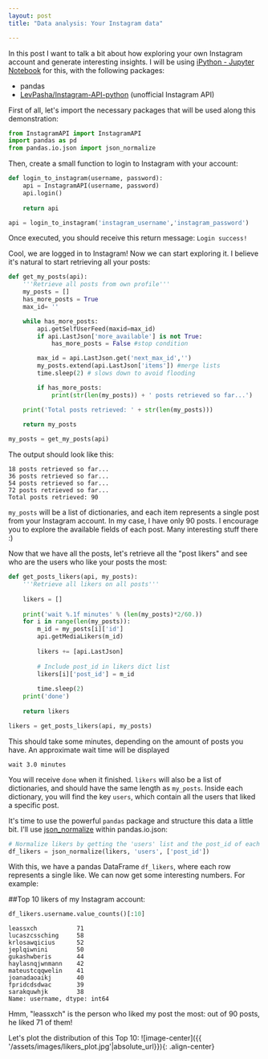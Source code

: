 ```yaml
---
layout: post
title: "Data analysis: Your Instagram data"

---
```


In this post I want to talk a bit about how exploring your own Instagram account and generate interesting insights.
I will be using [iPython - Jupyter Notebook](https://jupyter.org/) for this, with the following packages:
- pandas
- [LevPasha/Instagram-API-python](https://github.com/LevPasha/Instagram-API-python) (unofficial Instagram API)


First of all, let's import the necessary packages that will be used along this demonstration:

```python
from InstagramAPI import InstagramAPI
import pandas as pd
from pandas.io.json import json_normalize
```

Then, create a small function to login to Instagram with your account:

```python
def login_to_instagram(username, password):
    api = InstagramAPI(username, password)
    api.login()
    
    return api

api = login_to_instagram('instagram_username','instagram_password')
```
Once executed, you should receive this return message: `Login success!`

Cool, we are logged in to Instagram! 
Now we can start exploring it. I believe it's natural to start retrieving all your posts:
```python
def get_my_posts(api):
    '''Retrieve all posts from own profile'''
    my_posts = []
    has_more_posts = True
    max_id= ''

    while has_more_posts:
        api.getSelfUserFeed(maxid=max_id)
        if api.LastJson['more_available'] is not True:
            has_more_posts = False #stop condition

        max_id = api.LastJson.get('next_max_id','')
        my_posts.extend(api.LastJson['items']) #merge lists
        time.sleep(2) # slows down to avoid flooding

        if has_more_posts:
            print(str(len(my_posts)) + ' posts retrieved so far...')

    print('Total posts retrieved: ' + str(len(my_posts)))
    
    return my_posts

my_posts = get_my_posts(api)
```
The output should look like this:
```
18 posts retrieved so far...
36 posts retrieved so far...
54 posts retrieved so far...
72 posts retrieved so far...
Total posts retrieved: 90
```
`my_posts` will be a list of dictionaries, and each item represents a single post from your Instagram account. In my case, I have only 90 posts. 
I encourage you to explore the available fields of each post. Many interesting stuff there :)

Now that we have all the posts, let's retrieve all the "post likers" and see who are the users who like your posts the most:
```python
def get_posts_likers(api, my_posts):
    '''Retrieve all likers on all posts'''
    
    likers = []
    
    print('wait %.1f minutes' % (len(my_posts)*2/60.))
    for i in range(len(my_posts)):
        m_id = my_posts[i]['id']
        api.getMediaLikers(m_id)
        
        likers += [api.LastJson]
        
        # Include post_id in likers dict list
        likers[i]['post_id'] = m_id
        
        time.sleep(2)
    print('done')
    
    return likers

likers = get_posts_likers(api, my_posts)  
```
This should take some minutes, depending on the amount of posts you have. An approximate wait time will be displayed
```
wait 3.0 minutes
``` 
You will receive `done` when it finished. 
`likers` will also be a list of dictionaries, and should have the same length as `my_posts`. Inside each dictionary, you will find the key `users`, which contain all the users that liked a specific post.

It's time to use the powerful `pandas` package and structure this data a little bit. I'll use [json_normalize](https://pandas.pydata.org/pandas-docs/version/0.22/generated/pandas.io.json.json_normalize.html) within pandas.io.json:
```python
# Normalize likers by getting the 'users' list and the post_id of each like
df_likers = json_normalize(likers, 'users', ['post_id'])	
```
With this, we have a pandas DataFrame `df_likers`, where each row represents a single like. 
We can now get some interesting numbers. For example: 

##Top 10 likers of my Instagram account:

```python
df_likers.username.value_counts()[:10]
```
```
leassxch           71
lucaszcssching     58
krlosawqicius      52
jeplqiwnini        50
gukashwberis       44
haylasnqjwnmann    42
mateustcqqwelin    41
joanadaoaikj       40
fpridcdsdwac       39
sarakquwhjk        38
Name: username, dtype: int64
```
Hmm, "leassxch" is the person who liked my post the most: out of 90 posts, he liked 71 of them!

Let's plot the distribution of this Top 10:
![image-center]({{ '/assets/images/likers_plot.jpg'|absolute_url}}){: .align-center}

